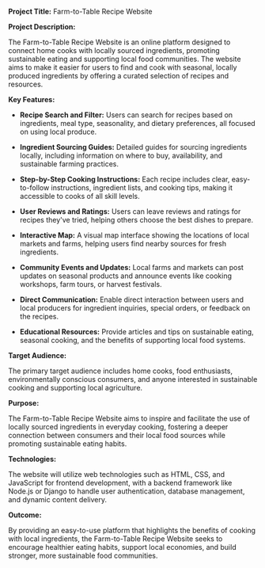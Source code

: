 **Project Title:** Farm-to-Table Recipe Website

**Project Description:**

The Farm-to-Table Recipe Website is an online platform designed to connect home cooks with locally sourced ingredients, promoting sustainable eating and supporting local food communities. The website aims to make it easier for users to find and cook with seasonal, locally produced ingredients by offering a curated selection of recipes and resources.

**Key Features:**

- **Recipe Search and Filter:** Users can search for recipes based on ingredients, meal type, seasonality, and dietary preferences, all focused on using local produce.

- **Ingredient Sourcing Guides:** Detailed guides for sourcing ingredients locally, including information on where to buy, availability, and sustainable farming practices.

- **Step-by-Step Cooking Instructions:** Each recipe includes clear, easy-to-follow instructions, ingredient lists, and cooking tips, making it accessible to cooks of all skill levels.

- **User Reviews and Ratings:** Users can leave reviews and ratings for recipes they've tried, helping others choose the best dishes to prepare.

- **Interactive Map:** A visual map interface showing the locations of local markets and farms, helping users find nearby sources for fresh ingredients.

- **Community Events and Updates:** Local farms and markets can post updates on seasonal products and announce events like cooking workshops, farm tours, or harvest festivals.

- **Direct Communication:** Enable direct interaction between users and local producers for ingredient inquiries, special orders, or feedback on the recipes.

- **Educational Resources:** Provide articles and tips on sustainable eating, seasonal cooking, and the benefits of supporting local food systems.

**Target Audience:**

The primary target audience includes home cooks, food enthusiasts, environmentally conscious consumers, and anyone interested in sustainable cooking and supporting local agriculture.

**Purpose:**

The Farm-to-Table Recipe Website aims to inspire and facilitate the use of locally sourced ingredients in everyday cooking, fostering a deeper connection between consumers and their local food sources while promoting sustainable eating habits.

**Technologies:**

The website will utilize web technologies such as HTML, CSS, and JavaScript for frontend development, with a backend framework like Node.js or Django to handle user authentication, database management, and dynamic content delivery.

**Outcome:**

By providing an easy-to-use platform that highlights the benefits of cooking with local ingredients, the Farm-to-Table Recipe Website seeks to encourage healthier eating habits, support local economies, and build stronger, more sustainable food communities.


